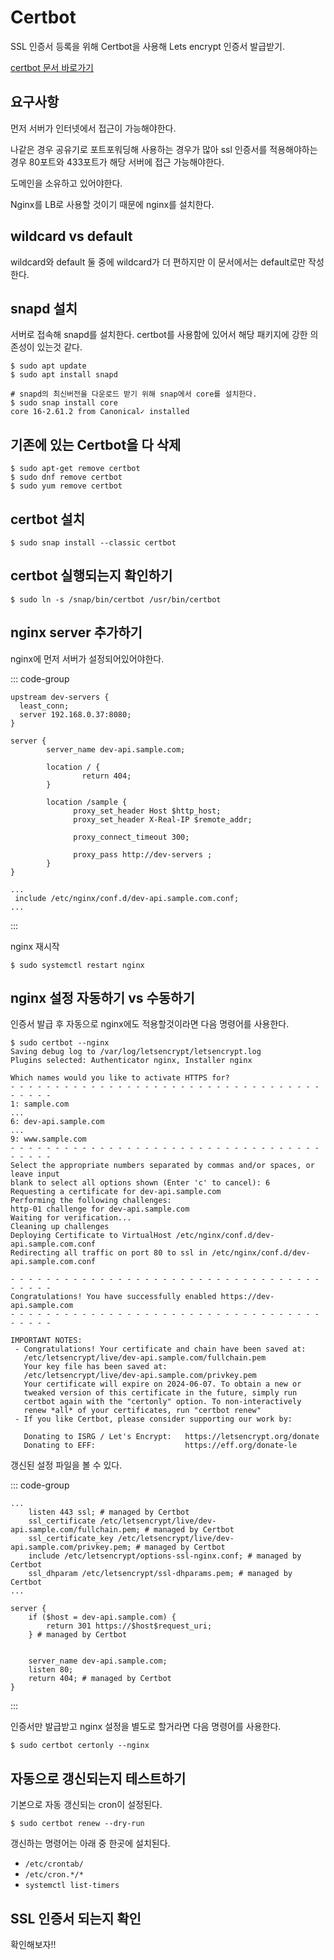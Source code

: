 # Certbot

SSL 인증서 등록을 위해 Certbot을 사용해 Lets encrypt 인증서 발급받기.

[certbot 문서 바로가기](https://certbot.eff.org/instructions?ws=nginx&os=ubuntufocal&tab=standard)

## 요구사항
먼저 서버가 인터넷에서 접근이 가능해야한다.

나같은 경우 공유기로 포트포워딩해 사용하는 경우가 많아 ssl 인증서를 적용해야하는 경우 80포트와 433포트가 해당 서버에 접근 가능해야한다.

도메인을 소유하고 있어야한다.

Nginx를 LB로 사용할 것이기 때문에 nginx를 설치한다.

## wildcard vs default
wildcard와 default 둘 중에 wildcard가 더 편하지만 이 문서에서는 default로만 작성한다.

## snapd 설치

서버로 접속해 snapd를 설치한다. certbot를 사용함에 있어서 해당 패키지에 강한 의존성이 있는것 같다.

```shell
$ sudo apt update
$ sudo apt install snapd

# snapd의 최신버전을 다운로드 받기 위해 snap에서 core를 설치한다.
$ sudo snap install core
core 16-2.61.2 from Canonical✓ installed
```

## 기존에 있는 Certbot을 다 삭제

```
$ sudo apt-get remove certbot
$ sudo dnf remove certbot
$ sudo yum remove certbot
```

## certbot 설치

```
$ sudo snap install --classic certbot
```

## certbot 실행되는지 확인하기

```
$ sudo ln -s /snap/bin/certbot /usr/bin/certbot 
```

## nginx server 추가하기

nginx에 먼저 서버가 설정되어있어야한다.

::: code-group

``` [conf.d/dev-api.sample.com.conf]
upstream dev-servers {
  least_conn;
  server 192.168.0.37:8080;
}

server {
        server_name dev-api.sample.com;

        location / {
                return 404;
        }

        location /sample {
              proxy_set_header Host $http_host;
              proxy_set_header X-Real-IP $remote_addr;

              proxy_connect_timeout 300;

              proxy_pass http://dev-servers ;
        }
}
```

``` [nginx.conf]
...
 include /etc/nginx/conf.d/dev-api.sample.com.conf;
...
```

:::

nginx 재시작

```
$ sudo systemctl restart nginx
```


## nginx 설정 자동하기 vs 수동하기

인증서 발급 후 자동으로 nginx에도 적용할것이라면 다음 명령어를 사용한다.

```
$ sudo certbot --nginx
Saving debug log to /var/log/letsencrypt/letsencrypt.log
Plugins selected: Authenticator nginx, Installer nginx

Which names would you like to activate HTTPS for?
- - - - - - - - - - - - - - - - - - - - - - - - - - - - - - - - - - - - - - - -
1: sample.com
...
6: dev-api.sample.com
...
9: www.sample.com
- - - - - - - - - - - - - - - - - - - - - - - - - - - - - - - - - - - - - - - -
Select the appropriate numbers separated by commas and/or spaces, or leave input
blank to select all options shown (Enter 'c' to cancel): 6
Requesting a certificate for dev-api.sample.com
Performing the following challenges:
http-01 challenge for dev-api.sample.com
Waiting for verification...
Cleaning up challenges
Deploying Certificate to VirtualHost /etc/nginx/conf.d/dev-api.sample.com.conf
Redirecting all traffic on port 80 to ssl in /etc/nginx/conf.d/dev-api.sample.com.conf

- - - - - - - - - - - - - - - - - - - - - - - - - - - - - - - - - - - - - - - -
Congratulations! You have successfully enabled https://dev-api.sample.com
- - - - - - - - - - - - - - - - - - - - - - - - - - - - - - - - - - - - - - - -

IMPORTANT NOTES:
 - Congratulations! Your certificate and chain have been saved at:
   /etc/letsencrypt/live/dev-api.sample.com/fullchain.pem
   Your key file has been saved at:
   /etc/letsencrypt/live/dev-api.sample.com/privkey.pem
   Your certificate will expire on 2024-06-07. To obtain a new or
   tweaked version of this certificate in the future, simply run
   certbot again with the "certonly" option. To non-interactively
   renew *all* of your certificates, run "certbot renew"
 - If you like Certbot, please consider supporting our work by:

   Donating to ISRG / Let's Encrypt:   https://letsencrypt.org/donate
   Donating to EFF:                    https://eff.org/donate-le
```

갱신된 설정 파일을 볼 수 있다.

::: code-group

``` [conf.d/dev-api.sample.com.conf]
...
    listen 443 ssl; # managed by Certbot
    ssl_certificate /etc/letsencrypt/live/dev-api.sample.com/fullchain.pem; # managed by Certbot
    ssl_certificate_key /etc/letsencrypt/live/dev-api.sample.com/privkey.pem; # managed by Certbot
    include /etc/letsencrypt/options-ssl-nginx.conf; # managed by Certbot
    ssl_dhparam /etc/letsencrypt/ssl-dhparams.pem; # managed by Certbot
...

server {
    if ($host = dev-api.sample.com) {
        return 301 https://$host$request_uri;
    } # managed by Certbot


    server_name dev-api.sample.com;
    listen 80;
    return 404; # managed by Certbot
}
```

:::

인증서만 발급받고 nginx 설정을 별도로 할거라면 다음 명령어를 사용한다.

```
$ sudo certbot certonly --nginx
```

## 자동으로 갱신되는지 테스트하기

기본으로 자동 갱신되는 cron이 설정된다.

```
$ sudo certbot renew --dry-run
```

갱신하는 명령어는 아래 중 한곳에 설치된다.

- `/etc/crontab/`
- `/etc/cron.*/*`
- `systemctl list-timers`

## SSL 인증서 되는지 확인

확인해보자!!
